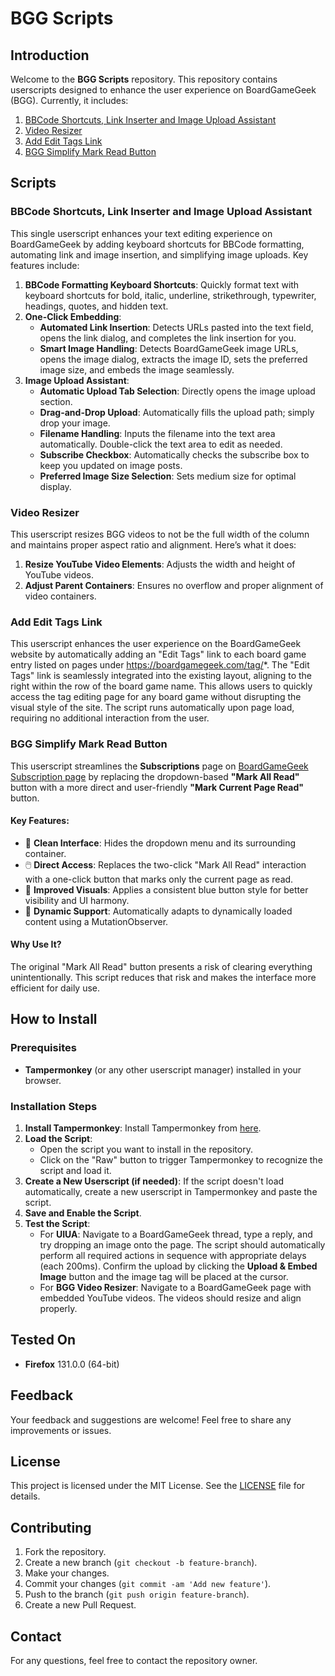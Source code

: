 # BGG Scripts

## Introduction
Welcome to the **BGG Scripts** repository. This repository contains userscripts designed to enhance the user experience on BoardGameGeek (BGG). Currently, it includes:

1. [BBCode Shortcuts, Link Inserter and Image Upload Assistant](#bbcode-shortcuts-link-inserter-and-image-upload-assistant)
2. [Video Resizer](#video-resizer)
3. [Add Edit Tags Link](#add-edit-tags-link)
4. [BGG Simplify Mark Read Button](#bgg-simplify-mark-read-button)

## Scripts

### BBCode Shortcuts, Link Inserter and Image Upload Assistant

This single userscript enhances your text editing experience on BoardGameGeek by adding keyboard shortcuts for BBCode formatting, automating link and image insertion, and simplifying image uploads. Key features include:

1. **BBCode Formatting Keyboard Shortcuts**: Quickly format text with keyboard shortcuts for bold, italic, underline, strikethrough, typewriter, headings, quotes, and hidden text.
2. **One-Click Embedding**:
   - **Automated Link Insertion**: Detects URLs pasted into the text field, opens the link dialog, and completes the link insertion for you.
   - **Smart Image Handling**: Detects BoardGameGeek image URLs, opens the image dialog, extracts the image ID, sets the preferred image size, and embeds the image seamlessly.
3. **Image Upload Assistant**:
   - **Automatic Upload Tab Selection**: Directly opens the image upload section.
   - **Drag-and-Drop Upload**: Automatically fills the upload path; simply drop your image.
   - **Filename Handling**: Inputs the filename into the text area automatically. Double-click the text area to edit as needed.
   - **Subscribe Checkbox**: Automatically checks the subscribe box to keep you updated on image posts.
   - **Preferred Image Size Selection**: Sets medium size for optimal display.

### Video Resizer
This userscript resizes BGG videos to not be the full width of the column and maintains proper aspect ratio and alignment. Here’s what it does:

1. **Resize YouTube Video Elements**: Adjusts the width and height of YouTube videos.
2. **Adjust Parent Containers**: Ensures no overflow and proper alignment of video containers.

### Add Edit Tags Link
  
This userscript enhances the user experience on the BoardGameGeek website by automatically adding an "Edit Tags" link to each board game entry listed on pages under https://boardgamegeek.com/tag/*. The "Edit Tags" link is seamlessly integrated into the existing layout, aligning to the right within the row of the board game name. This allows users to quickly access the tag editing page for any board game without disrupting the visual style of the site. The script runs automatically upon page load, requiring no additional interaction from the user.

### BGG Simplify Mark Read Button

This userscript streamlines the **Subscriptions** page on [BoardGameGeek Subscription page](https://boardgamegeek.com/subscriptions) by replacing the dropdown-based **"Mark All Read"** button with a more direct and user-friendly **"Mark Current Page Read"** button.

#### Key Features:
- 🧼 **Clean Interface**: Hides the dropdown menu and its surrounding container.
- 🖱️ **Direct Access**: Replaces the two-click "Mark All Read" interaction with a one-click button that marks only the current page as read.
- 🎨 **Improved Visuals**: Applies a consistent blue button style for better visibility and UI harmony.
- 🔄 **Dynamic Support**: Automatically adapts to dynamically loaded content using a MutationObserver.

#### Why Use It?
The original "Mark All Read" button presents a risk of clearing everything unintentionally. This script reduces that risk and makes the interface more efficient for daily use.

## How to Install

### Prerequisites
- **Tampermonkey** (or any other userscript manager) installed in your browser.

### Installation Steps
1. **Install Tampermonkey**: Install Tampermonkey from [here](https://www.tampermonkey.net/).
2. **Load the Script**:
   - Open the script you want to install in the repository.
   - Click on the "Raw" button to trigger Tampermonkey to recognize the script and load it.
3. **Create a New Userscript (if needed)**: If the script doesn't load automatically, create a new userscript in Tampermonkey and paste the script.
4. **Save and Enable the Script**.
5. **Test the Script**:
   - For **UIUA**: Navigate to a BoardGameGeek thread, type a reply, and try dropping an image onto the page. The script should automatically perform all required actions in sequence with appropriate delays (each 200ms). Confirm the upload by clicking the **Upload & Embed Image** button and the image tag will be placed at the cursor.
   - For **BGG Video Resizer**: Navigate to a BoardGameGeek page with embedded YouTube videos. The videos should resize and align properly.

## Tested On
- **Firefox** 131.0.0 (64-bit)

## Feedback
Your feedback and suggestions are welcome! Feel free to share any improvements or issues.

## License
This project is licensed under the MIT License. See the [LICENSE](LICENSE) file for details.

## Contributing
1. Fork the repository.
2. Create a new branch (`git checkout -b feature-branch`).
3. Make your changes.
4. Commit your changes (`git commit -am 'Add new feature'`).
5. Push to the branch (`git push origin feature-branch`).
6. Create a new Pull Request.

## Contact
For any questions, feel free to contact the repository owner.
